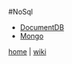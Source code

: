 #NoSql

*  [DocumentDB](DocumentDB.md)
*  [Mongo](Mongo.md)

[home](README.md) 
| 
[wiki](https://github.com/illegitimis/Tutorial/wiki) 
